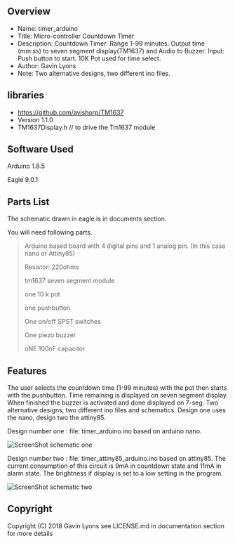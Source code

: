 
Overview
--------------------------------------------
* Name: timer_arduino
* Title: Micro-controller Countdown Timer
* Description: Countdown Timer: Range 1-99 minutes. 
Output time (mm:ss) to seven segment display(TM1637) and Audio to Buzzer.
Input: Push button to start.  10K Pot used for time select.
* Author: Gavin Lyons
* Note: Two alternative designs, two different ino files.

libraries
--------------------------
* https://github.com/avishorp/TM1637
*  Version 1.1.0
*  TM1637Display.h // to drive the Tm1637 module


Software Used
------------------
Arduino 1.8.5

Eagle 9.0.1


Parts List
------------------------------
The schematic drawn in eagle is in documents section. 

You will need following parts.

>
> Arduino based board with 4 digital pins and 1 analog pin. (In this case nano or Attiny85)
>
> Resistor: 220ohms 
>
> tm1637 seven segment module
>
> one 10 k pot
>
> one pushbutton
>
> One on/off SPST switches
>
> One piezo buzzer
>
> oNE 100nF capacitor
>

Features
----------------------
The user selects the countdown time (1-99 minutes) with the pot then starts with the pushbutton.
Time remaining is displayed on seven segment display. When finished the buzzer is activated and done displayed on 7-seg.
Two alternative designs, two different ino files and schematics. Design one uses the nano, design two the attiny85. 

Design number one :  file:  timer_arduino.ino based on arduino nano.

![ScreenShot schematic one ](https://github.com/gavinlyonsrepo/timer_arduino/blob/master/documentation/eagle/tm1637.jpg)

Design number two :  file:  timer_attiny85_arduino.ino based on attiny85.
The current consumption of this circuit is 9mA in countdown state and 11mA in alarm state.
The brightness if display is set to a low setting in the program.

![ScreenShot schematic two ](https://github.com/gavinlyonsrepo/timer_arduino/blob/master/documentation/eagle/timer16372.jpg)
 
Copyright
---------
Copyright (C) 2018 Gavin Lyons 
see LICENSE.md in documentation section 
for more details

